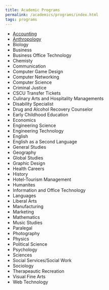 ```yaml
---
title: Academic Programs
permalink: /academics/programs/index.html
tags: programs
---
```


* [Accounting](/academics/programs/accounting/index.html)
* [Anthropology](/academics/programs/anthropology/index.html)
* Biology
* Business
* Business Office Technology
* Chemisty
* Communication
* Computer Game Design
* Computer Networking
* Computer Science
* Criminal Justice
* CSCU Transfer Tickets
* Culinary Arts and Hospitality Managements
* Disability Specialist
* Drug and Alcohol Recovery Counselor
* Early Childhood Education
* Economics
* Engineering Science
* Engineering Technology
* English
* English as a Second Language
* General Studies
* Geography
* Global Studies
* Graphic Design
* Health Careers
* History
* Hotel-Tourism Management
* Humanites
* Information and Office Technology
* Languages
* Liberal Arts
* Manufacturing
* Marketing
* Mathematics
* Music Studies
* Paralegal
* Photography
* Physics
* Political Science
* Psychology
* Sciences
* Social Services/Social Work
* Sociology
* Therapeautic Recreation
* Visual Fine Arts
* Web Technology